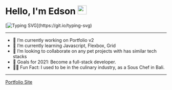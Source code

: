 # Hello, I'm Edson <img src="https://media.giphy.com/media/hvRJCLFzcasrR4ia7z/giphy.gif" width="28">

[![Typing SVG](https://readme-typing-svg.herokuapp.com?font=Cascadia+code&color=3BF6F7&vCenter=true&lines=Self-taught+Web+Developer.;Seth's+Father.;Always+learning+new+technologies.)](https://git.io/typing-svg)


---
- 🔭 I’m currently working on Portfolio v2
- 🌱 I’m currently learning Javascript, Flexbox, Grid
- 👯 I’m looking to collaborate on any pet projects with has similar tech stacks
- 🥅 Goals for 2021: Become a full-stack developer.
- 👩‍🍳 Fun Fact: I used to be in the culinary industry, as a Sous Chef in Bali.

---
[Portfolio Site](https://edson-ragas.herokuapp.com/ "Edson Ragas's Portfolio Site")
